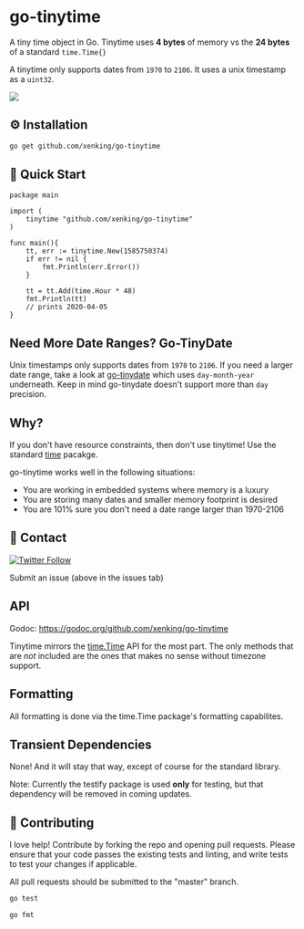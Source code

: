 # go-tinytime
A tiny time object in Go. Tinytime uses **4 bytes** of memory vs the **24 bytes** of a standard `time.Time{}`

A tinytime only supports dates from `1970` to `2106`. It uses a unix timestamp as a `uint32`.

[![](https://godoc.org/github.com/xenking/go-tinytime?status.svg)](https://godoc.org/github.com/xenking/go-tinytime)

## ⚙️ Installation

```bash
go get github.com/xenking/go-tinytime
```

## 🚀 Quick Start

```golang
package main

import (
    tinytime "github.com/xenking/go-tinytime"
)

func main(){
    tt, err := tinytime.New(1585750374)
	if err != nil {
		fmt.Println(err.Error())
    }
    
    tt = tt.Add(time.Hour * 48)
    fmt.Println(tt)
    // prints 2020-04-05
}
```

## Need More Date Ranges? Go-TinyDate

Unix timestamps only supports dates from `1970` to `2106`.
If you need a larger date range, take a look at [go-tinydate](https://github.com/xenking/go-tinydate) which uses `day-month-year` underneath. Keep in mind go-tinydate doesn't support more than `day` precision.

## Why?

If you don't have resource constraints, then don't use tinytime! Use the standard [time](https://golang.org/pkg/time/) pacakge.

go-tinytime works well in the following situations:

* You are working in embedded systems where memory is a luxury
* You are storing many dates and smaller memory footprint is desired
* You are 101% sure you don't need a date range larger than 1970-2106

## 💬 Contact

[![Twitter Follow](https://img.shields.io/twitter/follow/wagslane.svg?label=Follow%20Wagslane&style=social)](https://twitter.com/intent/follow?screen_name=wagslane)

Submit an issue (above in the issues tab)

## API

Godoc: https://godoc.org/github.com/xenking/go-tinytime

Tinytime mirrors the [time.Time](https://golang.org/pkg/time/) API for the most part. The only methods that are *not* included are the ones that makes no sense without timezone support.

## Formatting 

All formatting is done via the time.Time package's formatting capabilites.

## Transient Dependencies

None! And it will stay that way, except of course for the standard library.

Note: Currently the testify package is used **only** for testing, but that dependency will be removed in coming updates.

## 👏 Contributing

I love help! Contribute by forking the repo and opening pull requests. Please ensure that your code passes the existing tests and linting, and write tests to test your changes if applicable.

All pull requests should be submitted to the "master" branch.

```bash
go test
```

```bash
go fmt
```
